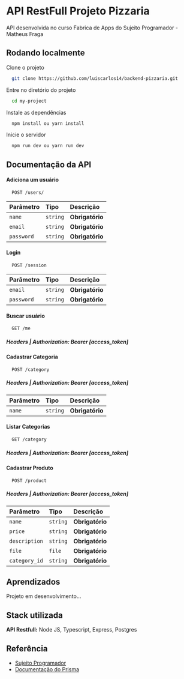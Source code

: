 
# API RestFull Projeto Pizzaria

API desenvolvida no curso Fabrica de Apps do Sujeito Programador - Matheus Fraga


## Rodando localmente

Clone o projeto

```bash
  git clone https://github.com/luiscarlos14/backend-pizzaria.git
```

Entre no diretório do projeto

```bash
  cd my-project
```

Instale as dependências

```bash
  npm install ou yarn install
```

Inicie o servidor

```bash
  npm run dev ou yarn run dev
```


## Documentação da API

#### Adiciona um usuário
```http
  POST /users/
```
| Parâmetro   | Tipo       | Descrição                           |
| :---------- | :--------- | :---------------------------------- |
| `name` | `string` | **Obrigatório** |
| `email` | `string` | **Obrigatório** |
| `password` | `string` | **Obrigatório** |

#### Login
```http
  POST /session
```
| Parâmetro   | Tipo       | Descrição                           |
| :---------- | :--------- | :---------------------------------- |
| `email` | `string` | **Obrigatório** |
| `password` | `string` | **Obrigatório** |


#### Buscar usuário
```http
  GET /me
```
##### Headers | Authorization: Bearer [access_token]


#### Cadastrar Categoria
```http
  POST /category
```
##### Headers | Authorization: Bearer [access_token]

| Parâmetro   | Tipo       | Descrição                           |
| :---------- | :--------- | :---------------------------------- |
| `name` | `string` | **Obrigatório** |

#### Listar Categorias
```http
  GET /category
```
##### Headers | Authorization: Bearer [access_token]

#### Cadastrar Produto
```http
  POST /product
```
##### Headers | Authorization: Bearer [access_token]

| Parâmetro   | Tipo       | Descrição                           |
| :---------- | :--------- | :---------------------------------- |
| `name` | `string` | **Obrigatório** |
| `price` | `string` | **Obrigatório** |
| `description` | `string` | **Obrigatório** |
| `file` | `file` | **Obrigatório** |
| `category_id` | `string` | **Obrigatório** |



## Aprendizados

Projeto em desenvolvimento...


## Stack utilizada


**API Restfull:** Node JS, Typescript, Express, Postgres


## Referência

 - [Sujeito Programador](https://sujeitoprogramador.com/fabricadeaplicativos/)
 - [Documentação do Prisma](https://www.prisma.io/)
 
